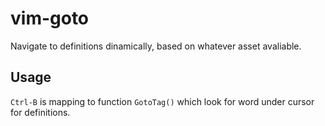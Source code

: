 # vim-goto

Navigate to definitions dinamically, based on whatever asset avaliable.

## Usage

`Ctrl-B` is mapping to function `GotoTag()` which look for word under cursor for definitions.
